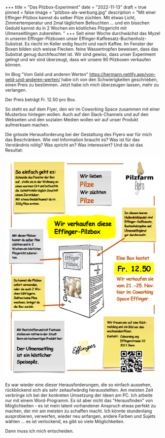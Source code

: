 +++
title = "Das Pilzbox-Experiment"
date = "2022-11-13"
draft = true
pinned = false
image = "pilzbox-als-werbung.jpg"
description = "Mit einer Effinger-Pilzbox kannst du selber Pilze züchten. Mit etwas Licht, Zimmertemperatur und 2mal täglichem Befeuchten ... und ein bisschen Geduld kannst du in 2 Wochen ein köstliches Pilzgericht mit Ulmenseitlingen zubereiten. "
+++
Seit einer Woche durchwächst das Myzel in unseren Effinger-Pilzboxen unser Effinger-Kaffeesatz-Buchenholz-Substrat. Es riecht im Keller erdig feucht und nach Kaffee. Im Fenster der Boxen bilden sich weisse Flecken. feine Wassertropfen beweisen, dass das Substrat genug durchfeuchtet ist. Wir sind gewiss, dass unser Experiment gelingt und wir sind überzeugt, dass wir unsere 90 Pilzboxen verkaufen können. 

Im Blog "Vom Geld und anderen Werten" <https://hermann.netlify.app/von-geld-und-anderen-werten/> habe ich von den Schwierigkeiten geschrieben, einen Preis zu bestimmen. Jetzt habe ich mich überzeugen lassen, mehr zu verlangen. 

Der Preis beträgt Fr. 12.50 pro Box.

So steht es auf dem Flyer, den wir im Coworking Space zusammen mit einer Musterbox hinlegen wollen. Auch auf den Slack-Channels und auf den Webseiten und den sozialen Medien wollen wir auf unser Produkt aufmerksam machen.

Die grösste Herausforderung bei der Gestaltung des Flyers war für mich das Beschränken. Wie viel Information braucht es? Was ist für das Verständnis nötig? Was spricht an? Was interessiert? Und da ist das Resultat:

![](bild-flyer.png)

Es war wieder eine dieser Herausforderungen, die so einfach aussehen, rückblickend sich als sehr zeitaufwändig herausstellten. Am meisten Zeit verbringe ich bei der konkreten Umsetzung der Ideen am PC. Ich arbeite nur mit einem Word-Programm. Es ist aber nicht das "Herausfinden" von Möglichkeiten - es ist mein latent vorhandener Anspruch etwas perfekt zu machen, der mir am meisten zu schaffen macht. Ich könnte stundenlang ausprobieren, verwerfen, wieder neu anfangen, andere Farben und Sujets wählen ... es ist verlockend, es gibt so viele Möglichkeiten.

Dann muss ich mich entscheiden.